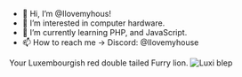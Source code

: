 - 👋 Hi, I’m @Ilovemyhous!
- 👀 I’m interested in computer hardware.
- 🌱 I’m currently learning PHP, and JavaScript.
- 📫 How to reach me -> Discord: @Ilovemyhouse

Your Luxembourgish red double tailed Furry lion.
![Luxi blep](https://user-images.githubusercontent.com/50217071/193785084-bba185b4-e331-40f4-9530-93083e6afd1e.gif)

<!---
Ilovemyhous/Ilovemyhous is a ✨ special ✨ repository because its `README.md` (this file) appears on your GitHub profile.
You can click the Preview link to take a look at your changes.
--->
